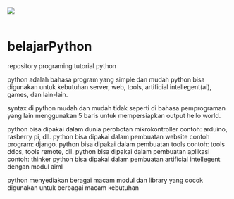 <script>
  #pic {
    background-image: url('https://upload.wikimedia.org/wikipedia/commons/c/c3/Python-logo-notext.svg');
    width: 112px;
    height: 112px;
    background-repeat: no-repeat;
  }
</script>

<div id="pic">
  <img src="https://upload.wikimedia.org/wikipedia/commons/c/c3/Python-logo-notext.svg"><br><br>
</div>

# belajarPython

repository programing tutorial python

python adalah bahasa program yang simple dan mudah python
bisa digunakan untuk kebutuhan server, web, tools,
artificial intellegent(ai), games, dan lain-lain.

syntax di python mudah dan mudah tidak seperti di bahasa
pemprograman yang lain menggunakan 5 baris untuk mempersiapkan
output hello world.

python bisa dipakai dalam dunia perobotan mikrokontroller contoh: arduino, rasberry pi, dll.
python bisa dipakai dalam pembuatan website contoh program: django.
python bisa dipakai dalam pembuatan tools contoh: tools ddos, tools remote, dll.
python bisa dipakai dalam pembuatan aplikasi contoh: thinker
python bisa dipakai dalam pembuatan artificial intellegent dengan modul aiml

python menyediakan beragai macam modul dan library yang cocok digunakan untuk berbagai
macam kebutuhan
